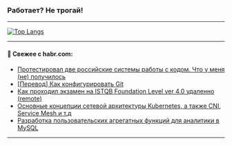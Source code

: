 ### Работает? Не трогай!

---
<!--
#### 🛠️ Technical stack:

![Java](https://img.shields.io/badge/Java-informational?logo=Oracle&style=flat&logoColor=white&color=FF4500)
![Kotlin](https://img.shields.io/badge/Kotlin-informational?logo=Kotlin&style=flat&logoColor=white&color=774D97)
![TS](https://img.shields.io/badge/TypeScript-informational?logo=typeScript&style=flat&logoColor=black&color=017acc)
![Python](https://img.shields.io/badge/Python-informational?logo=Python&style=flat&logoColor=black&color=ffdd54) <br>
![Spring](https://img.shields.io/badge/Spring-informational?logo=Spring&style=flat&logoColor=white&color=6DB33F) 
![SpringBoot](https://img.shields.io/badge/SpringBoot-informational?logo=SpringBoot&style=flat&logoColor=white&color=6DB33F)
![Nest](https://img.shields.io/badge/NestJS-informational?logo=NestJS&style=flat&logoColor=white&color=E0234E) 
![NodeJS](https://img.shields.io/badge/NodeJS-informational?logo=node.js&style=flat&logoColor=white&color=70A760)<br>
![PostgreSQL](https://img.shields.io/badge/PostgreSQL-informational?logo=PostgreSQL&style=flat&logoColor=white&color=DAA520)
![MongoDB](https://img.shields.io/badge/MongoDB-informational?logo=MongoDB&style=flat&logoColor=white&color=870000)
![Apache](https://img.shields.io/badge/Apache-informational?logo=apache&style=flat&logoColor=white&color=f74e28)

___ 
-->

<!--- #### 🛠️ : --->

[![Top Langs](https://github-readme-stats-82jvfl3w3-advtsettinggmailcoms-projects.vercel.app/api/top-langs/?username=zloylis&langs_count=10&hide_title=true&title_color=e6edf3&size_weight=0.5&count_weight=0.5&layout=compact&hide_progress=true&hide_border=true&theme=dracula)](https://github.com/zloylis)

<!---


####  :octocat:&nbsp;&nbsp; Статистика:

![GitHub stats](https://github-readme-stats-u2qms2cxw-advtsettinggmailcoms-projects.vercel.app/api?username=zloylis&show_icons=true&hide_border=true&theme=dracula&title_color=e6edf3&include_all_commits=true&count_private=true&hide_rank=false&hide_title=true&rank_icon=github)
-->
---

#### 💬 Свежее с habr.com:

<!-- BLOG-POST-LIST:START -->
- [Протестировал две российские системы работы с кодом. Что у меня &lpar;не&rpar; получилось](https://habr.com/ru/articles/886192/?utm_source=habrahabr&utm_medium=rss&utm_campaign=886192)
- [[Перевод] Как конфигурировать Git](https://habr.com/ru/articles/886538/?utm_source=habrahabr&utm_medium=rss&utm_campaign=886538)
- [Как проходил экзамен на ISTQB Foundation Level ver 4.0 удаленно &lpar;remote&rpar;](https://habr.com/ru/articles/886536/?utm_source=habrahabr&utm_medium=rss&utm_campaign=886536)
- [Основные концепции сетевой архитектуры Kubernetes, а также CNI, Service Mesh и т.д](https://habr.com/ru/articles/886528/?utm_source=habrahabr&utm_medium=rss&utm_campaign=886528)
- [Разработка пользовательских агрегатных функций для аналитики в MySQL](https://habr.com/ru/companies/otus/articles/886424/?utm_source=habrahabr&utm_medium=rss&utm_campaign=886424)
<!-- BLOG-POST-LIST:END -->

---
